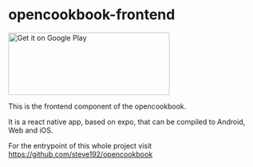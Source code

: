 # opencookbook-frontend

[<img alt='Get it on Google Play' width=323 height=125 src='https://play.google.com/intl/en_us/badges/static/images/badges/en_badge_web_generic.png'/>](https://play.google.com/store/apps/details?id=com.sterul.opencookbook&pcampaignid=pcampaignidMKT-Other-global-all-co-prtnr-py-PartBadge-Mar2515-1)


This is the frontend component of the opencookbook.

It is a react native app, based on expo, that can be compiled to Android, Web and iOS. 

For the entrypoint of this whole project visit https://github.com/steve192/opencookbook



